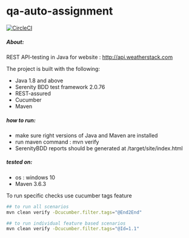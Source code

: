 # qa-auto-assignment
[![CircleCI](https://circleci.com/gh/getcarlos22/qa-auto-assignment.svg?style=svg)](https://circleci.com/gh/getcarlos22/qa-auto-assignment)

##### About:
REST API-testing in Java for website : http://api.weatherstack.com

The project is built with the following:
* Java 1.8 and above
* Serenity BDD test framework 2.0.76
* REST-assured
* Cucumber
* Maven

##### how to run:
* make sure right versions of Java and Maven are installed
* run maven command : mvn verify
* SerenityBDD reports should  be generated at /target/site/index.html

##### tested on:
* os : windows 10
* Maven 3.6.3

To run specific checks use cucumber tags feature 
```bash
## to run all scenarios
mvn clean verify -Dcucumber.filter.tags="@End2End" 

## to run individual feature based scenarios
mvn clean verify -Dcucumber.filter.tags="@Id=1.1" 
```
